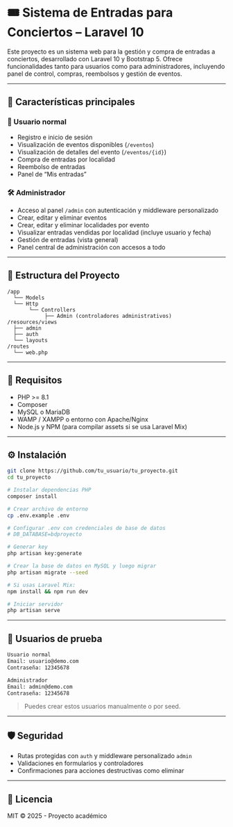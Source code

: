 # 🎟️ Sistema de Entradas para Conciertos – Laravel 10

Este proyecto es un sistema web para la gestión y compra de entradas a conciertos, desarrollado con Laravel 10 y Bootstrap 5. Ofrece funcionalidades tanto para usuarios como para administradores, incluyendo panel de control, compras, reembolsos y gestión de eventos.

---

## 🚀 Características principales

### 👤 Usuario normal
- Registro e inicio de sesión
- Visualización de eventos disponibles (`/eventos`)
- Visualización de detalles del evento (`/eventos/{id}`)
- Compra de entradas por localidad
- Reembolso de entradas
- Panel de “Mis entradas”

### 🛠️ Administrador
- Acceso al panel `/admin` con autenticación y middleware personalizado
- Crear, editar y eliminar eventos
- Crear, editar y eliminar localidades por evento
- Visualizar entradas vendidas por localidad (incluye usuario y fecha)
- Gestión de entradas (vista general)
- Panel central de administración con accesos a todo

---

## 📁 Estructura del Proyecto

```
/app
  └── Models
  └── Http
       └── Controllers
            ├── Admin (controladores administrativos)
/resources/views
  ├── admin
  ├── auth
  └── layouts
/routes
  └── web.php
```

---

## 🧩 Requisitos

- PHP >= 8.1
- Composer
- MySQL o MariaDB
- WAMP / XAMPP o entorno con Apache/Nginx
- Node.js y NPM (para compilar assets si se usa Laravel Mix)

---

## ⚙️ Instalación

```bash
git clone https://github.com/tu_usuario/tu_proyecto.git
cd tu_proyecto

# Instalar dependencias PHP
composer install

# Crear archivo de entorno
cp .env.example .env

# Configurar .env con credenciales de base de datos
# DB_DATABASE=bdproyecto

# Generar key
php artisan key:generate

# Crear la base de datos en MySQL y luego migrar
php artisan migrate --seed

# Si usas Laravel Mix:
npm install && npm run dev

# Iniciar servidor
php artisan serve
```

---

## 🧪 Usuarios de prueba

```bash
Usuario normal
Email: usuario@demo.com
Contraseña: 12345678

Administrador
Email: admin@demo.com
Contraseña: 12345678
```

> Puedes crear estos usuarios manualmente o por seed.

---

## 🛡️ Seguridad

- Rutas protegidas con `auth` y middleware personalizado `admin`
- Validaciones en formularios y controladores
- Confirmaciones para acciones destructivas como eliminar

---

## 📄 Licencia

MIT © 2025 - Proyecto académico
